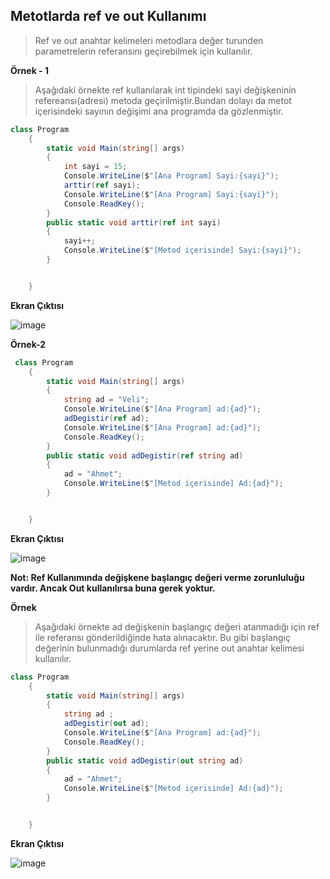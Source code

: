 ## Metotlarda ref ve out Kullanımı ## 
> Ref ve out anahtar kelimeleri metodlara değer turunden parametrelerin referansını geçirebilmek için kullanılır. 


**Örnek - 1**
> Aşağıdaki örnekte ref kullanılarak  int tipindeki sayi değişkeninin refereansı(adresi) metoda geçirilmiştir.Bundan dolayı da metot içerisindeki sayının değişimi ana programda da gözlenmiştir.

```csharp
class Program
    {
        static void Main(string[] args)
        {
            int sayi = 15;
            Console.WriteLine($"[Ana Program] Sayi:{sayi}");
            arttir(ref sayi);
            Console.WriteLine($"[Ana Program] Sayi:{sayi}");
            Console.ReadKey();
        }
        public static void arttir(ref int sayi)
        {
            sayi++;
            Console.WriteLine($"[Metod içerisinde] Sayi:{sayi}");
        }


    }
```

**Ekran Çıktısı**

![image](https://user-images.githubusercontent.com/28144917/143427252-7d9dac94-a9c2-478d-8d64-53ca894807d6.png)

**Örnek-2**

```csharp
 class Program
    {
        static void Main(string[] args)
        {
            string ad = "Veli";
            Console.WriteLine($"[Ana Program] ad:{ad}");
            adDegistir(ref ad);
            Console.WriteLine($"[Ana Program] ad:{ad}");
            Console.ReadKey();
        }
        public static void adDegistir(ref string ad)
        {
            ad = "Ahmet";
            Console.WriteLine($"[Metod içerisinde] Ad:{ad}");
        }


    }
```


**Ekran Çıktısı**

![image](https://user-images.githubusercontent.com/28144917/143427455-45795af4-366b-4ca5-97ec-e55d2908c4ac.png)

**Not: Ref Kullanımında değişkene başlangıç değeri verme zorunluluğu vardır. Ancak Out kullanılırsa buna gerek yoktur.**

**Örnek**
> Aşağıdaki örnekte ad değişkenin başlangıç değeri atanmadığı için ref ile referansı gönderildiğinde hata alınacaktır. Bu gibi başlangıç değerinin bulunmadığı durumlarda ref yerine out anahtar kelimesi kullanılır.

```csharp
class Program
    {
        static void Main(string[] args)
        {
            string ad ;
            adDegistir(out ad);
            Console.WriteLine($"[Ana Program] ad:{ad}");
            Console.ReadKey();
        }
        public static void adDegistir(out string ad)
        {
            ad = "Ahmet";
            Console.WriteLine($"[Metod içerisinde] Ad:{ad}");
        }


    }
```

**Ekran Çıktısı**

![image](https://user-images.githubusercontent.com/28144917/143429363-360acf3c-24f2-4021-885f-519a02e47ac6.png)


